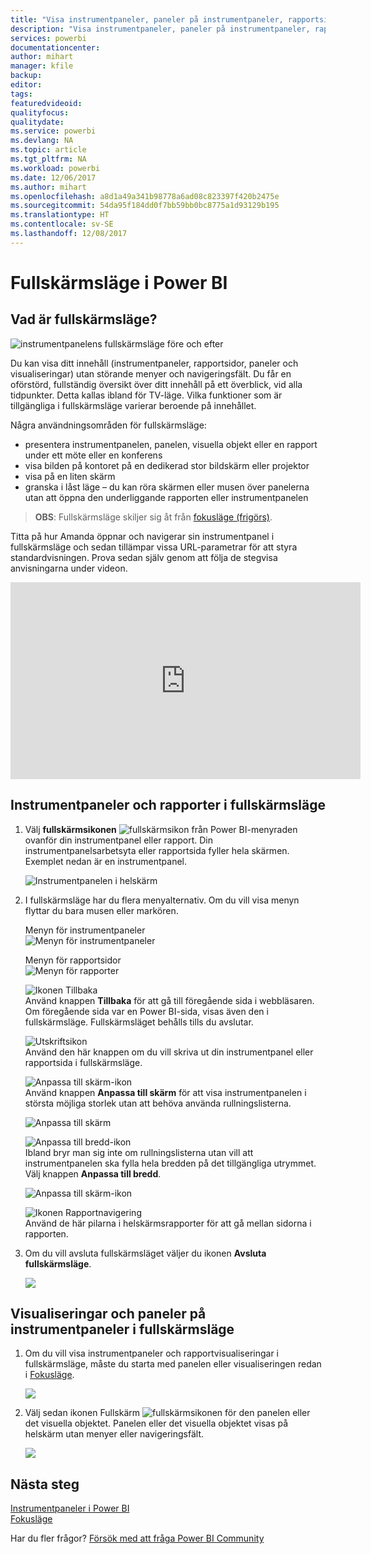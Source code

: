 ```yaml
---
title: "Visa instrumentpaneler, paneler på instrumentpaneler, rapportsidor och rapportvisualiseringar i fullskärmsläge"
description: "Visa instrumentpaneler, paneler på instrumentpaneler, rapportvisualiseringar och rapportsidor i fullskärmsläge, det vill säga *TV-läge*."
services: powerbi
documentationcenter: 
author: mihart
manager: kfile
backup: 
editor: 
tags: 
featuredvideoid: 
qualityfocus: 
qualitydate: 
ms.service: powerbi
ms.devlang: NA
ms.topic: article
ms.tgt_pltfrm: NA
ms.workload: powerbi
ms.date: 12/06/2017
ms.author: mihart
ms.openlocfilehash: a8d1a49a341b98778a6ad08c823397f420b2475e
ms.sourcegitcommit: 54da95f184dd0f7bb59bb0bc8775a1d93129b195
ms.translationtype: HT
ms.contentlocale: sv-SE
ms.lasthandoff: 12/08/2017
---
```

# <a name="full-screen-mode-in-power-bi"></a>Fullskärmsläge i Power BI
## <a name="what-is-full-screen-mode"></a>Vad är fullskärmsläge?
![instrumentpanelens fullskärmsläge före och efter](media/service-fullscreen-mode/power-bi-full-screen-comparison.png)

Du kan visa ditt innehåll (instrumentpaneler, rapportsidor, paneler och visualiseringar) utan störande menyer och navigeringsfält.  Du får en oförstörd, fullständig översikt över ditt innehåll på ett överblick, vid alla tidpunkter. Detta kallas ibland för TV-läge. Vilka funktioner som är tillgängliga i fullskärmsläge varierar beroende på innehållet.  

Några användningsområden för fullskärmsläge:

* presentera instrumentpanelen, panelen, visuella objekt eller en rapport under ett möte eller en konferens
* visa bilden på kontoret på en dedikerad stor bildskärm eller projektor
* visa på en liten skärm
* granska i låst läge – du kan röra skärmen eller musen över panelerna utan att öppna den underliggande rapporten eller instrumentpanelen

> **OBS**: Fullskärmsläge skiljer sig åt från [fokusläge (frigörs)](service-focus-mode.md).
> 
> 

Titta på hur Amanda öppnar och navigerar sin instrumentpanel i fullskärmsläge och sedan tillämpar vissa URL-parametrar för att styra standardvisningen. Prova sedan själv genom att följa de stegvisa anvisningarna under videon.

<iframe width="560" height="315" src="https://www.youtube.com/embed/c31gZkyvC54" frameborder="0" allowfullscreen></iframe>

## <a name="dashboards-and-report-pages-in-full-screen-mode"></a>Instrumentpaneler och rapporter i fullskärmsläge
1. Välj **fullskärmsikonen** ![fullskärmsikon](media/service-fullscreen-mode/power-bi-full-screen-icon.png) från Power BI-menyraden ovanför din instrumentpanel eller rapport. Din instrumentpanelsarbetsyta eller rapportsida fyller hela skärmen. Exemplet nedan är en instrumentpanel.
   
      ![Instrumentpanelen i helskärm](media/service-fullscreen-mode/power-bi-dash-full-screen.png)
2. I fullskärmsläge har du flera menyalternativ.  Om du vill visa menyn flyttar du bara musen eller markören. 
   
     Menyn för instrumentpaneler    
     ![Menyn för instrumentpaneler](media/service-fullscreen-mode/power-bi-full-screen-menu-dashboard.png)    
   
     Menyn för rapportsidor    
    ![Menyn för rapporter](media/service-fullscreen-mode/power-bi-report-menu.png)    
   
    ![Ikonen Tillbaka](media/service-fullscreen-mode/power-bi-back-icon.png)    
    Använd knappen **Tillbaka** för att gå till föregående sida i webbläsaren. Om föregående sida var en Power BI-sida, visas även den i fullskärmsläge.  Fullskärmsläget behålls tills du avslutar.
   
    ![Utskriftsikon](media/service-fullscreen-mode/power-bi-print-icon.png)    
    Använd den här knappen om du vill skriva ut din instrumentpanel eller rapportsida i fullskärmsläge. 
   
    ![Anpassa till skärm-ikon](media/service-fullscreen-mode/power-bi-fit-to-width.png)    
    Använd knappen **Anpassa till skärm** för att visa instrumentpanelen i största möjliga storlek utan att behöva använda rullningslisterna.     
   
    ![Anpassa till skärm](media/service-fullscreen-mode/power-bi-fit-screen.png)
   
    ![Anpassa till bredd-ikon](media/service-fullscreen-mode/power-bi-fit-width.png)       
    Ibland bryr man sig inte om rullningslisterna utan vill att instrumentpanelen ska fylla hela bredden på det tillgängliga utrymmet. Välj knappen **Anpassa till bredd**.    
   
    ![Anpassa till skärm-ikon](media/service-fullscreen-mode/power-bi-fit-to-width-new.png)
   
    ![Ikonen Rapportnavigering](media/service-fullscreen-mode/power-bi-report-nav2.png)       
    Använd de här pilarna i helskärmsrapporter för att gå mellan sidorna i rapporten.    
3. Om du vill avsluta fullskärmsläget väljer du ikonen **Avsluta fullskärmsläge**.
   
      ![](media/service-fullscreen-mode/exit-fullscreen-new.png)

## <a name="visualizations-and-dashboard-tiles-in-full-screen-mode"></a>Visualiseringar och paneler på instrumentpaneler i fullskärmsläge
1. Om du vill visa instrumentpaneler och rapportvisualiseringar i fullskärmsläge, måste du starta med panelen eller visualiseringen redan i [Fokusläge](service-focus-mode.md). 
   
    ![](media/service-fullscreen-mode/power-bi-focus3.png)
2. Välj sedan ikonen Fullskärm ![fullskärmsikonen](media/service-fullscreen-mode/power-bi-full-screen-icon.png)  för den panelen eller det visuella objektet. Panelen eller det visuella objektet visas på helskärm utan menyer eller navigeringsfält.
   
    ![](media/service-fullscreen-mode/power-bi-fullscreen.png)

## <a name="next-steps"></a>Nästa steg
[Instrumentpaneler i Power BI](service-dashboards.md)  
[Fokusläge](service-focus-mode.md)    

Har du fler frågor? [Försök med att fråga Power BI Community](http://community.powerbi.com/)

